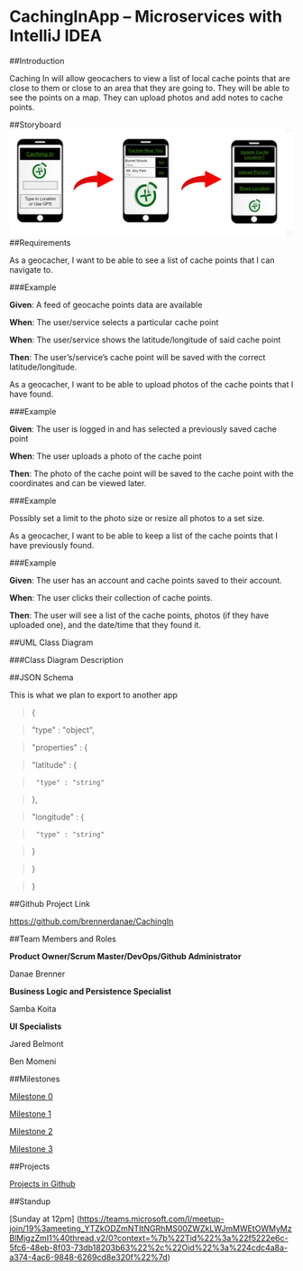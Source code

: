 # CachingInApp – Microservices with IntelliJ IDEA 

##Introduction 

Caching In will allow geocachers to view a list of local cache points that are close to them or close to an area that they are going to. They will be able to see the points on a map. They can upload photos and add notes to cache points. 

##Storyboard 
![Storyboard](src/main/resources/storyboard.PNG "Storyboard")
##Requirements 

As a geocacher, I want to be able to see a list of cache points that I can navigate to. 

###Example 

  

**Given**: A feed of geocache points data are available 

  

**When**: The user/service selects a particular cache point 

  

**When**: The user/service shows the latitude/longitude of said cache point 

  

**Then**: The user’s/service’s cache point will be saved with the correct latitude/longitude. 

  

As a geocacher, I want to be able to upload photos of the cache points that I have found. 

###Example 

**Given**: The user is logged in and has selected a previously saved cache point  

**When**: The user uploads a photo of the cache point 

**Then**: The photo of the cache point will be saved to the cache point with the coordinates and can be viewed later. 

###Example 

Possibly set a limit to the photo size or resize all photos to a set size. 

As a geocacher, I want to be able to keep a list of the cache points that I have previously found. 

  

###Example 

  

**Given**: The user has an account and cache points saved to their account. 

  

**When**: The user clicks their collection of cache points. 

  

**Then**: The user will see a list of the cache points, photos (if they have uploaded one), and the date/time that they found it.			 

##UML Class Diagram 

<Insert Class Diagram> 

###Class Diagram Description 

<Insert Class Diagram Description> 

##JSON Schema 

This is what we plan to export to another app 

>{ 

>  "type" : "object", 

>  "properties" : { 

>    "latitude" : { 

>      "type" : "string" 

>    }, 

>    "longitude" : { 

>      "type" : "string" 

>    } 

>  } 

>} 

  

##Github Project Link 

https://github.com/brennerdanae/CachingIn 

  

##Team Members and Roles 

**Product Owner/Scrum Master/DevOps/Github Administrator**  

Danae Brenner 

**Business Logic and Persistence Specialist**  

Samba Koita 

**UI Specialists** 

Jared Belmont 

Ben Momeni 

  

##Milestones 

[Milestone 0](https://github.com/brennerdanae/CachingIn/milestone/1) 

[Milestone 1](https://github.com/brennerdanae/CachingIn/milestone/2) 

[Milestone 2](https://github.com/brennerdanae/CachingIn/milestone/3) 

[Milestone 3](https://github.com/brennerdanae/CachingIn/milestone/4) 

  

##Projects 

[Projects in Github](https://github.com/brennerdanae/CachingIn/projects) 

  

##Standup 

[Sunday at 12pm] (https://teams.microsoft.com/l/meetup-join/19%3ameeting_YTZkODZmNTItNGRhMS00ZWZkLWJmMWEtOWMyMzBlMjgzZmI1%40thread.v2/0?context=%7b%22Tid%22%3a%22f5222e6c-5fc6-48eb-8f03-73db18203b63%22%2c%22Oid%22%3a%224cdc4a8a-a374-4ac6-9848-6269cd8e320f%22%7d) 

 
